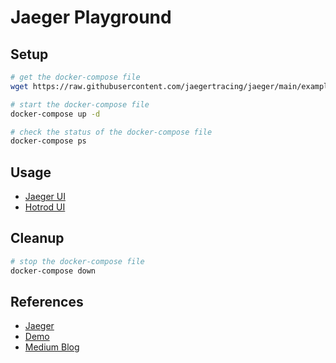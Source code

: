 # Jaeger Playground

## Setup

```bash
# get the docker-compose file
wget https://raw.githubusercontent.com/jaegertracing/jaeger/main/examples/hotrod/docker-compose.yml

# start the docker-compose file
docker-compose up -d

# check the status of the docker-compose file
docker-compose ps
```

## Usage

* [Jaeger UI](http://localhost:16686/search)
* [Hotrod UI](http://localhost:8080)

## Cleanup

```bash
# stop the docker-compose file
docker-compose down
```

## References

* [Jaeger](https://www.jaegertracing.io/)
* [Demo](https://github.com/uber/jaeger/tree/main/examples/hotrod)
* [Medium Blog](https://medium.com/opentracing/take-opentracing-for-a-hotrod-ride-f6e3141f7941)